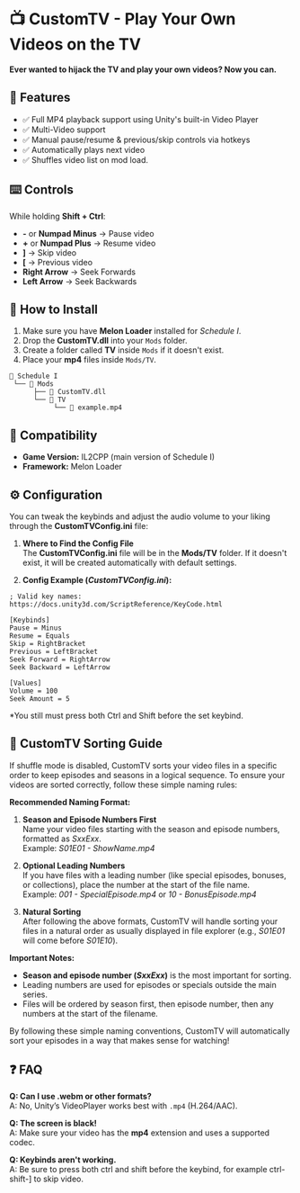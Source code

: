 # 📺 CustomTV - Play Your Own Videos on the TV

**Ever wanted to hijack the TV and play your own videos? Now you can.**

## 🧩 Features
- ✅ Full MP4 playback support using Unity's built-in Video Player
- ✅ Multi-Video support
- ✅ Manual pause/resume & previous/skip controls via hotkeys
- ✅ Automatically plays next video
- ✅ Shuffles video list on mod load.

## ⌨️ Controls
While holding **Shift + Ctrl**:

- **-** or **Numpad Minus** → Pause video
- **+** or **Numpad Plus** → Resume video
- **]** → Skip video
- **[** → Previous video
- **Right Arrow** → Seek Forwards
- **Left Arrow** → Seek Backwards

## 📁 How to Install
1. Make sure you have **Melon Loader** installed for *Schedule I*.  
2. Drop the **CustomTV.dll** into your `Mods` folder.  
3. Create a folder called **TV** inside `Mods` if it doesn't exist.  
4. Place your **mp4** files inside `Mods/TV`.

```
📁 Schedule I
 └── 📁 Mods
      ├── 📄 CustomTV.dll
      └── 📁 TV
           └── 📄 example.mp4
```

## 🧪 Compatibility
- **Game Version:** IL2CPP (main version of Schedule I)
- **Framework:** Melon Loader

## ⚙️ Configuration
You can tweak the keybinds and adjust the audio volume to your liking through the **CustomTVConfig.ini** file:

1. **Where to Find the Config File**  
   The **CustomTVConfig.ini** file will be in the **Mods/TV** folder. If it doesn't exist, it will be created automatically with default settings.

2. **Config Example (*CustomTVConfig.ini*):**

```
; Valid key names: https://docs.unity3d.com/ScriptReference/KeyCode.html

[Keybinds]
Pause = Minus
Resume = Equals
Skip = RightBracket
Previous = LeftBracket
Seek Forward = RightArrow
Seek Backward = LeftArrow

[Values]
Volume = 100
Seek Amount = 5
```

*You still must press both Ctrl and Shift before the set keybind.

## 🔀 CustomTV Sorting Guide

If shuffle mode is disabled, CustomTV sorts your video files in a specific order to keep episodes and seasons in a logical sequence. To ensure your videos are sorted correctly, follow these simple naming rules:

**Recommended Naming Format:**

1. **Season and Episode Numbers First**  
Name your video files starting with the season and episode numbers, formatted as *SxxExx*.  
Example: *S01E01 - ShowName.mp4*

2. **Optional Leading Numbers**  
If you have files with a leading number (like special episodes, bonuses, or collections), place the number at the start of the file name.  
Example: *001 - SpecialEpisode.mp4* or *10 - BonusEpisode.mp4*

3. **Natural Sorting**  
After following the above formats, CustomTV will handle sorting your files in a natural order as usually displayed in file explorer (e.g., *S01E01* will come before *S01E10*).

**Important Notes:**
- **Season and episode number (*SxxExx*)** is the most important for sorting.
- Leading numbers are used for episodes or specials outside the main series.
- Files will be ordered by season first, then episode number, then any numbers at the start of the filename.

By following these simple naming conventions, CustomTV will automatically sort your episodes in a way that makes sense for watching!

## ❓ FAQ
**Q: Can I use .webm or other formats?**  
A: No, Unity’s VideoPlayer works best with `.mp4` (H.264/AAC).

**Q: The screen is black!**  
A: Make sure your video has the **mp4** extension and uses a supported codec.

**Q: Keybinds aren't working.**  
A: Be sure to press both ctrl and shift before the keybind, for example ctrl-shift-] to skip video.
